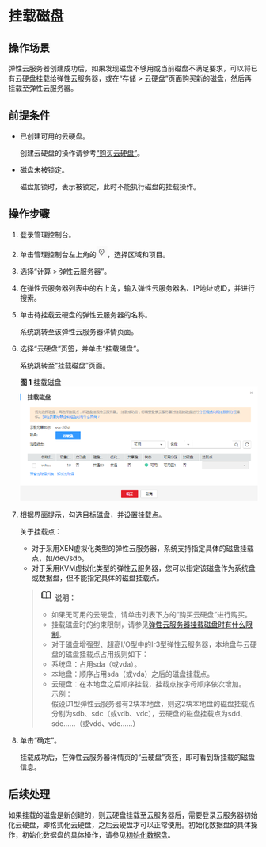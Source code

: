 # 挂载磁盘<a name="ZH-CN_TOPIC_0096293655"></a>

## 操作场景<a name="section159718590193"></a>

弹性云服务器创建成功后，如果发现磁盘不够用或当前磁盘不满足要求，可以将已有云硬盘挂载给弹性云服务器，或在“存储 \> 云硬盘”页面购买新的磁盘，然后再挂载至弹性云服务器。

## 前提条件<a name="section3374323231"></a>

-   已创建可用的云硬盘。

    创建云硬盘的操作请参考[“购买云硬盘”](https://support.huaweicloud.com/qs-evs/zh-cn_topic_0021738346.html)。

-   磁盘未被锁定。

    磁盘加锁时，表示被锁定，此时不能执行磁盘的挂载操作。


## 操作步骤<a name="section188614152411"></a>

1.  登录管理控制台。
2.  单击管理控制台左上角的![](figures/icon-region.png)，选择区域和项目。
3.  选择“计算 \> 弹性云服务器”。
4.  在弹性云服务器列表中的右上角，输入弹性云服务器名、IP地址或ID，并进行搜索。
5.  单击待挂载云硬盘的弹性云服务器的名称。

    系统跳转至该弹性云服务器详情页面。

6.  选择“云硬盘”页签，并单击“挂载磁盘”。

    系统跳转至“挂载磁盘”页面。

    **图 1**  挂载磁盘<a name="fig638016043219"></a>  
    ![](figures/挂载磁盘.png "挂载磁盘")

7.  根据界面提示，勾选目标磁盘，并设置挂载点。

    关于挂载点：

    -   对于采用XEN虚拟化类型的弹性云服务器，系统支持指定具体的磁盘挂载点，如/dev/sdb。
    -   对于采用KVM虚拟化类型的弹性云服务器，您可以指定该磁盘作为系统盘或数据盘，但不能指定具体的磁盘挂载点。

    >![](public_sys-resources/icon-note.gif) **说明：**   
    >-   如果无可用的云硬盘，请单击列表下方的“购买云硬盘”进行购买。  
    >-   挂载磁盘时的约束限制，请参见[弹性云服务器挂载磁盘时有什么限制](https://support.huaweicloud.com/ecs_faq/zh-cn_topic_0040863659.html)。  
    >-   对于磁盘增强型、超高I/O型中的Ir3型弹性云服务器，本地盘与云硬盘的磁盘挂载点占用规则如下：  
    >    -   系统盘：占用sda（或vda）。  
    >    -   本地盘：顺序占用sda（或vda）之后的磁盘挂载点。  
    >    -   云硬盘：在本地盘之后顺序挂载，挂载点按字母顺序依次增加。  
    >    示例：  
    >    假设D1型弹性云服务器有2块本地盘，则这2块本地盘的磁盘挂载点分别为sdb、sdc（或vdb、vdc），云硬盘的磁盘挂载点为sdd、sde......（或vdd、vde......）  

8.  单击“确定”。

    挂载成功后，在弹性云服务器详情页的“云硬盘”页签，即可看到新挂载的磁盘信息。


## 后续处理<a name="section76311616163518"></a>

如果挂载的磁盘是新创建的，则云硬盘挂载至云服务器后，需要登录云服务器初始化云硬盘，即格式化云硬盘，之后云硬盘才可以正常使用。初始化数据盘的具体操作，初始化数据盘的具体操作，请参见[初始化数据盘](https://support.huaweicloud.com/qs-evs/evs_01_0038.html)。


